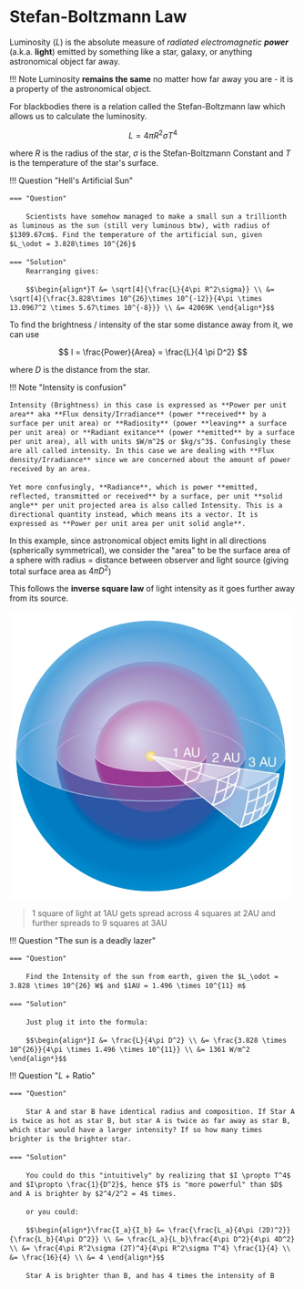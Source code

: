 # Stefan-Boltzmann Law

Luminosity ($L$) is the absolute measure of _radiated electromagnetic **power**_ (a.k.a. **light**) emitted by something like a star, galaxy, or anything astronomical object far away.

!!! Note
Luminosity **remains the same** no matter how far away you are - it is a property of the astronomical object.

For blackbodies there is a relation called the Stefan-Boltzmann law which allows us to calculate the luminosity.

$$
L = 4 \pi R^2 \sigma T^4
$$

where $R$ is the radius of the star, $\sigma$ is the Stefan-Boltzmann Constant and $T$ is the temperature of the star's surface.

!!! Question "Hell's Artificial Sun"

    === "Question"

        Scientists have somehow managed to make a small sun a trillionth as luminous as the sun (still very luminous btw), with radius of $1309.67cm$. Find the temperature of the artificial sun, given $L_\odot = 3.828\times 10^{26}$

    === "Solution"
        Rearranging gives:

        $$\begin{align*}T &= \sqrt[4]{\frac{L}{4\pi R^2\sigma}} \\ &= \sqrt[4]{\frac{3.828\times 10^{26}\times 10^{-12}}{4\pi \times 13.0967^2 \times 5.67\times 10^{-8}}} \\ &= 42069K \end{align*}$$

To find the brightness / intensity of the star some distance away from it, we can use

$$
I = \frac{Power}{Area} = \frac{L}{4 \pi D^2}
$$

where $D$ is the distance from the star.

!!! Note "Intensity is confusion"

    Intensity (Brightness) in this case is expressed as **Power per unit area** aka **Flux density/Irradiance** (power **received** by a surface per unit area) or **Radiosity** (power **leaving** a surface per unit area) or **Radiant exitance** (power **emitted** by a surface per unit area), all with units $W/m^2$ or $kg/s^3$. Confusingly these are all called intensity. In this case we are dealing with **Flux density/Irradiance** since we are concerned about the amount of power received by an area.

    Yet more confusingly, **Radiance**, which is power **emitted, reflected, transmitted or received** by a surface, per unit **solid angle** per unit projected area is also called Intensity. This is a directional quantity instead, which means its a vector. It is expressed as **Power per unit area per unit solid angle**.

In this example, since astronomical object emits light in all directions (spherically symmetrical), we consider the "area" to be the surface area of a sphere with radius = distance between observer and light source (giving total surface area as $4\pi D^2$)

This follows the **inverse square law** of light intensity as it goes further away from its source.

![inverse_square_law.png](../img/inverse_square_law.png)

> 1 square of light at 1AU gets spread across 4 squares at 2AU and further spreads to 9 squares at 3AU

!!! Question "The sun is a deadly lazer"

    === "Question"

        Find the Intensity of the sun from earth, given the $L_\odot = 3.828 \times 10^{26} W$ and $1AU = 1.496 \times 10^{11} m$

    === "Solution"

        Just plug it into the formula:

        $$\begin{align*}I &= \frac{L}{4\pi D^2} \\ &= \frac{3.828 \times 10^{26}}{4\pi \times 1.496 \times 10^{11}} \\ &= 1361 W/m^2 \end{align*}$$

!!! Question "$L$ + Ratio"

    === "Question"

        Star A and star B have identical radius and composition. If Star A is twice as hot as star B, but star A is twice as far away as star B, which star would have a larger intensity? If so how many times brighter is the brighter star.

    === "Solution"

        You could do this "intuitively" by realizing that $I \propto T^4$ and $I\propto \frac{1}{D^2}$, hence $T$ is "more powerful" than $D$ and A is brighter by $2^4/2^2 = 4$ times.

        or you could:

        $$\begin{align*}\frac{I_a}{I_b} &= \frac{\frac{L_a}{4\pi (2D)^2}}{\frac{L_b}{4\pi D^2}} \\ &= \frac{L_a}{L_b}\frac{4\pi D^2}{4\pi 4D^2} \\ &= \frac{4\pi R^2\sigma (2T)^4}{4\pi R^2\sigma T^4} \frac{1}{4} \\ &= \frac{16}{4} \\ &= 4 \end{align*}$$

        Star A is brighter than B, and has 4 times the intensity of B
